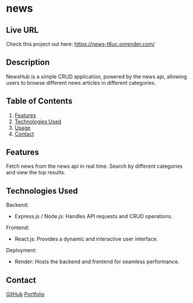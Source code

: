 # news

## Live URL
Check this project out here: https://news-t8uc.onrender.com/

## Description
NewsHub is a simple CRUD application, powered by the news api, allowing users to browse different news articles in different categories.

## Table of Contents
1. [Features](#features)
2. [Technologies Used](#technologies-used)
3. [Usage](#usage)
4. [Contact](#contact)

## Features 
Fetch news from the news api in real time. Search by different categories and view the top results.

## Technologies Used
Backend:
- Express.js / Node.js: Handles API requests and CRUD operations.

Frontend:
- React.js: Provides a dynamic and interactive user interface.

Deployment: 
- Render: Hosts the backend and frontend for seamless performance.


## Contact
[GitHub](https://github.com/Ryan3389)
[Portfolio](https://ryancuthbert.netlify.app/)